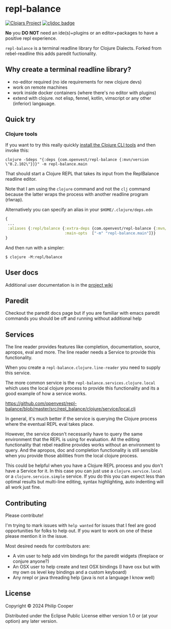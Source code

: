 # repl-balance

[![Clojars Project](https://img.shields.io/clojars/v/com.openvest/repl-balance.svg?include_prereleases)](https://clojars.org/com.openvest/repl-balance)
[![cljdoc badge](https://cljdoc.org/badge/com.openvest/repl-balance)](https://cljdoc.org/d/com.openvest/repl-balance/)

**No** you **DO NOT** need an ide(s)+plugins or an editor+packages to have a positive repl experience.

`repl-balance` is a terminal readline library for Clojure Dialects.  Forked from rebel-readline this adds paredit fuctionality.

<!--
[![asciicast](https://asciinema.org/a/160597.png)](https://asciinema.org/a/160597)
-->
## Why create a terminal readline library?

- no-editor required (no ide requirements for new clojure devs)
- work on remote machines
- work inside docker containers (where there's no editor with plugins)
- extend with clojure. not elisp, fennel, kotlin, vimscript or any other (inferior) langauage.


## Quick try

### Clojure tools

If you want to try this really quickly
[install the Clojure CLI tools](https://clojure.org/guides/getting_started)
and then invoke this:

```shell
clojure -Sdeps "{:deps {com.openvest/repl-balance {:mvn/version \"0.2.102\"}}}" -m repl-balance.main
```

That should start a Clojure REPL that takes its input from the ReplBalance readline editor.

Note that I am using the `clojure` command and not the `clj` command
because the latter wraps the process with another readline program (rlwrap).

Alternatively you can specify an alias in your `$HOME/.clojure/deps.edn`

```clojure
{
 ...
 :aliases {:repl/balance {:extra-deps {com.openvest/repl-balance {:mvn/version "0.2.102"}}
                          :main-opts  ["-m" "repl-balance.main"]}}
}
```

And then run with a simpler:

```shell
$ clojure -M:repl/balance
```
## User docs
Additional user documentation is in the [project wiki](https://github.com/openvest/repl-balance/wiki/User-Documentation.)
## Paredit
Checkout the paredit docs page but if you are familiar with emacs paredit commands
you should be off and running without additional help

## Services

The line reader provides features like completion, documentation,
source, apropos, eval and more. The line reader needs a Service to
provide this functionality.

When you create a `repl-balance.clojure.line-reader`
you need to supply this service.

The more common service is the
`repl-balance.services.clojure.local` which uses the
local clojure process to provide this functionality and its a good
example of how a service works.

https://github.com/openvest/repl-balance/blob/master/src/repl_balance/clojure/service/local.clj


In general, it's much better if the service is querying the Clojure process
where the eventual REPL eval takes place.

However, the service doesn't necessarily have to query the same
environment that the REPL is using for evaluation. All the editing
functionality that rebel readline provides works without an
environment to query. And the apropos, doc and completion functionality is
still sensible when you provide those abilities from the local clojure process.

This could be helpful when you have a Clojure REPL process and you
don't have a Service for it. In this case you can just use a
`clojure.service.local` or a `clojure.service.simple` service. If you
do this you can expect less than optimal results but multi-line
editing, syntax highlighting, auto indenting will all work just fine.




## Contributing

Please contribute!

I'm trying to mark issues with `help wanted` for issues that I feel
are good opportunities for folks to help out. If you want to work on
one of these please mention it in the issue.

Most desired needs for contributors are:

  * A vim user to help add vim bindings for the paredit widgets (fireplace or conjure anyone?)
  * An OSX user to help create and test OSX bindings (I have osx but with my own os level key bindings and a custom keyboard)
  * Any nrepl or java threading help (java is not a language I know well)


## License

Copyright © 2024 Philip Cooper

Distributed under the Eclipse Public License either version 1.0 or (at
your option) any later version.
